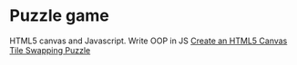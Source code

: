 # Puzzle game
HTML5 canvas and Javascript. Write OOP in JS
[Create an HTML5 Canvas Tile Swapping Puzzle](https://code.tutsplus.com/tutorials/create-an-html5-canvas-tile-swapping-puzzle--active-10747)
